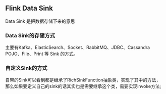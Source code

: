 ## Flink Data Sink

Data Sink 是把数据存储下来的意思


### Data Sink的存储方式

主要有Kafka、ElasticSearch、Socket、RabbitMQ、JDBC、Cassandra POJO、File、Print 等 Sink 的方式。


### 自定义Sink的方式
自带的Sink可以看到都是继承了RichSinkFunction抽象类，实现了其中的方法，那么如果要定义自己的sink的话其实也是需要继承这个类，需要实现invoke方法;


